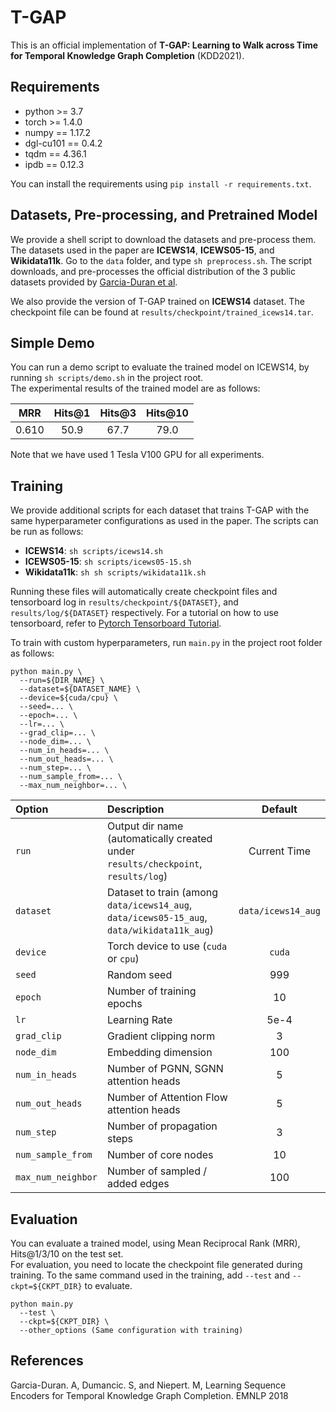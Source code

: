 # T-GAP

This is an official implementation of **T-GAP: Learning to Walk across Time for Temporal Knowledge Graph Completion** (KDD2021).

## Requirements
* python >= 3.7
* torch >= 1.4.0
* numpy == 1.17.2
* dgl-cu101 == 0.4.2
* tqdm == 4.36.1
* ipdb == 0.12.3

You can install the requirements using `pip install -r requirements.txt`.

## Datasets, Pre-processing, and Pretrained Model
We provide a shell script to download the datasets and pre-process them. The datasets used in the paper are **ICEWS14**, **ICEWS05-15**, and **Wikidata11k**.
Go to the `data` folder, and type `sh preprocess.sh`.
The script downloads, and pre-processes the official distribution of the 3 public datasets provided by [Garcia-Duran et al](https://github.com/nle-ml/mmkb/tree/master/TemporalKGs).

We also provide the version of T-GAP trained on **ICEWS14** dataset. The checkpoint file can be found at `results/checkpoint/trained_icews14.tar`.

## Simple Demo
You can run a demo script to evaluate the trained model on ICEWS14, by running `sh scripts/demo.sh` in the project root.  
The experimental results of the trained model are as follows:

|**MRR**|**Hits@1**|**Hits@3**|**Hits@10**|
|:------:|:--------:|:--------:|:---------:|
|0.610|50.9|67.7|79.0|

Note that we have used 1 Tesla V100 GPU for all experiments.

## Training
We provide additional scripts for each dataset that trains T-GAP with the same hyperparameter configurations as used in the paper.
The scripts can be run as follows: 
- **ICEWS14**: `sh scripts/icews14.sh` 
- **ICEWS05-15**: `sh scripts/icews05-15.sh`
- **Wikidata11k**: `sh sh scripts/wikidata11k.sh`

Running these files will automatically create checkpoint files and tensorboard log in `results/checkpoint/${DATASET}`, and `results/log/${DATASET}` respectively. For a tutorial on how to use tensorboard, refer to [Pytorch Tensorboard Tutorial](https://pytorch.org/docs/stable/tensorboard.html).

To train with custom hyperparameters, run `main.py` in the project root folder as follows:
```shell
python main.py \
  --run=${DIR_NAME} \
  --dataset=${DATASET_NAME} \
  --device=${cuda/cpu} \
  --seed=... \
  --epoch=... \
  --lr=... \
  --grad_clip=... \
  --node_dim=... \
  --num_in_heads=... \
  --num_out_heads=... \
  --num_step=... \
  --num_sample_from=... \
  --max_num_neighbor=... \
```

| **Option** | **Description** | **Default** |
|:--- | :--- | :---: |
|`run`| Output dir name (automatically created under `results/checkpoint`, `results/log`) | Current Time |
|`dataset`| Dataset to train (among `data/icews14_aug`, `data/icews05-15_aug`, `data/wikidata11k_aug`) | `data/icews14_aug`|
|`device`| Torch device to use (`cuda` or `cpu`) | `cuda`|
|`seed`| Random seed | 999 |
|`epoch`| Number of training epochs | 10 |
|`lr` | Learning Rate | 5e-4 |
|`grad_clip`| Gradient clipping norm | 3 |
|`node_dim`| Embedding dimension | 100 |
|`num_in_heads`| Number of PGNN, SGNN attention heads | 5 |
|`num_out_heads`| Number of Attention Flow attention heads | 5 |
|`num_step`| Number of propagation steps | 3 |
|`num_sample_from`| Number of core nodes | 10 |
|`max_num_neighbor`| Number of sampled / added edges | 100 |

## Evaluation
You can evaluate a trained model, using Mean Reciprocal Rank (MRR), Hits@1/3/10 on the test set.  
For evaluation, you need to locate the checkpoint file generated during training.
To the same command used in the training, add `--test` and `--ckpt=${CKPT_DIR}` to evaluate.

```shell
python main.py
  --test \
  --ckpt=${CKPT_DIR} \
  --other_options (Same configuration with training)
```


## References
Garcia-Duran. A, Dumancic. S, and Niepert. M, Learning Sequence Encoders for Temporal Knowledge Graph Completion. EMNLP 2018
